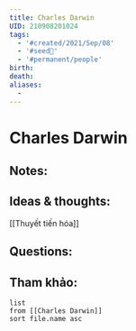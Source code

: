 ```yaml
---
title: Charles Darwin
UID: 210908201024
tags:
  - '#created/2021/Sep/08'
  - '#seed🥜'
  - '#permanent/people'
birth: 
death: 
aliases:
  - 
---
```

# Charles Darwin

## Notes:


## Ideas & thoughts:
[[Thuyết tiến hóa]]

## Questions:


## Tham khảo:
```dataview
list
from [[Charles Darwin]]
sort file.name asc
```
